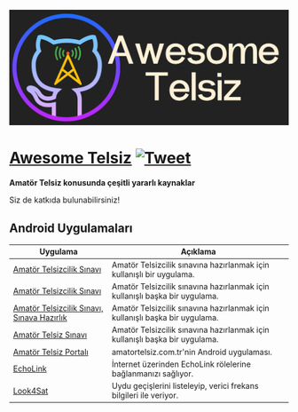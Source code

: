 ![Awesome Telsiz](awesome_telsiz.png)

# [Awesome Telsiz](https://github.com/bcanata/awesome-telsiz) [![Tweet](https://img.shields.io/twitter/url/http/shields.io.svg?style=social)](https://twitter.com/intent/tweet?url=https%3A%2F%2Fgithub.com%2Fbcanata%2Fawesome-telsiz&via=bugrahoca&text=Awesome-Telsiz&hashtags=ta1anw)

**Amatör Telsiz konusunda çeşitli yararlı kaynaklar**

Siz de katkıda bulunabilirsiniz!

## Android Uygulamaları

Uygulama | Açıklama
---- | ----
[Amatör Telsizcilik Sınavı](https://play.google.com/store/apps/details?id=ist.nitrogen.amatortelsizcilik) 			| Amatör Telsizcilik sınavına hazırlanmak için kullanışlı bir uygulama.
[Amatör Telsizcilik Sınavı](https://play.google.com/store/apps/details?id=com.baybar.amatortelsiz) 			| Amatör Telsizcilik sınavına hazırlanmak için kullanışlı başka bir uygulama.
[Amatör Telsizcilik Sınavı, Sınava Hazırlık](https://play.google.com/store/apps/details?id=com.inomob.amatortelsizcilik) 			| Amatör Telsizcilik sınavına hazırlanmak için kullanışlı başka bir uygulama.
[Amatör Telsiz Sınavı](https://play.google.com/store/apps/details?id=com.amatortelsiz.sinavi) 			| Amatör Telsizcilik sınavına hazırlanmak için kullanışlı başka bir uygulama.
[Amatör Telsiz Portalı](https://play.google.com/store/apps/details?id=com.efelerteknoloji.hamradio) 			| amatortelsiz.com.tr'nin Android uygulaması.
[EchoLink](https://play.google.com/store/apps/details?id=org.echolink.android) 			| İnternet üzerinden EchoLink rölelerine bağlanmanızı sağlıyor.
[Look4Sat](https://play.google.com/store/apps/details?id=com.rtbishop.look4sat&hl=en_US&gl=US) 			| Uydu geçişlerini listeleyip, verici frekans bilgileri ile veriyor.


